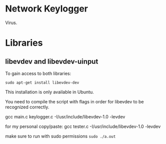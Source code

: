 # Network Keylogger

Virus.

# Libraries

## libevdev and libevdev-uinput

To gain access to both libraries:

`sudo apt-get install libevdev-dev`

This installation is only available in Ubuntu.

<!-- Note that the actual line within the scripts to include the library might not
be recognized. If you are using VS Code as your text editor, follow these
steps to solve:

1. Open the command palette (Ctrl + Shift + P)
2. Go to `C/C++: Edit Configurations (UI)`
3. Scroll down to the `Include path` section, and in the text input, type the
   path of your installed library on a new line. A common path is
   `/usr/include/libevdev-1.0/`.

If you aren't using VS Code... good luck. -->

You need to compile the script with flags in order for libevdev to be recognized correctly.

gcc main.c keylogger.c -I/usr/include/libevdev-1.0 -levdev


for my personal copy/paste:
gcc tester.c -I/usr/include/libevdev-1.0 -levdev

make sure to run with sudo permissions
`sudo ./a.out`
